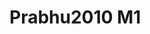# Prabhu2010 M1
<a name="material" />
<script type="application/ld+json">

  {
    "@context": "https://schema.org/",
    "@type": "ChemicalSubstance",
    "http://purl.org/dc/terms/conformsTo":
      {
        "@type": "CreativeWork",
        "@id": "https://bioschemas.org/profiles/ChemicalSubstance/0.4-RELEASE/"
      },
    "@id": "https://egonw.github.io/nanowiki/nanowiki430.html#material",
    "name": "Prabhu2010 M1",
    "sameAs: "http://127.0.0.1/mediawiki/index.php/Special:URIResolver/Prabhu2010_M1"
  }
</script>

